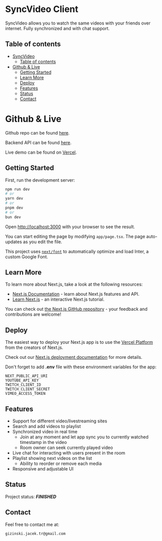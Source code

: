 # SyncVideo Client

SyncVideo allows you to watch the same videos with your friends over internet. Fully synchronized and with chat support.

## Table of contents

- [SyncVideo](#syncvideo-client)
  - [Table of contents](#table-of-contents)
- [Github \& Live](#github--live)
  - [Getting Started](#getting-started)
  - [Learn More](#learn-more)
  - [Deploy](#deploy)
  - [Features](#features)
  - [Status](#status)
  - [Contact](#contact)

# Github & Live

Github repo can be found [here](https://github.com/gizinski-jacek/sync-video).

Backend API can be found [here](https://github.com/gizinski-jacek/sync-video-api).

Live demo can be found on [Vercel](https://sync-video-delta.vercel.app).

## Getting Started

First, run the development server:

```bash
npm run dev
# or
yarn dev
# or
pnpm dev
# or
bun dev
```

Open [http://localhost:3000](http://localhost:3000) with your browser to see the result.

You can start editing the page by modifying `app/page.tsx`. The page auto-updates as you edit the file.

This project uses [`next/font`](https://nextjs.org/docs/basic-features/font-optimization) to automatically optimize and load Inter, a custom Google Font.

## Learn More

To learn more about Next.js, take a look at the following resources:

- [Next.js Documentation](https://nextjs.org/docs) - learn about Next.js features and API.
- [Learn Next.js](https://nextjs.org/learn) - an interactive Next.js tutorial.

You can check out [the Next.js GitHub repository](https://github.com/vercel/next.js/) - your feedback and contributions are welcome!

## Deploy

The easiest way to deploy your Next.js app is to use the [Vercel Platform](https://vercel.com/new?utm_medium=default-template&filter=next.js&utm_source=create-next-app&utm_campaign=create-next-app-readme) from the creators of Next.js.

Check out our [Next.js deployment documentation](https://nextjs.org/docs/deployment) for more details.

Don't forget to add **.env** file with these environment variables for the app:

```
NEXT_PUBLIC_API_URI
YOUTUBE_API_KEY
TWITCH_CLIENT_ID
TWITCH_CLIENT_SECRET
VIMEO_ACCESS_TOKEN
```

## Features

- Support for different video/livestreaming sites
- Search and add videos to playlist
- Synchronized video in real time
  - Join at any moment and let app sync you to currently watched timestamp in the video
  - Room owner can seek currently played video
- Live chat for interacting with users present in the room
- Playlist showing next videos on the list
  - Ability to reorder or remove each media
- Responsive and adjustable UI

## Status

Project status: **_FINISHED_**

## Contact

Feel free to contact me at:

```
gizinski.jacek.tr@gmail.com
```
